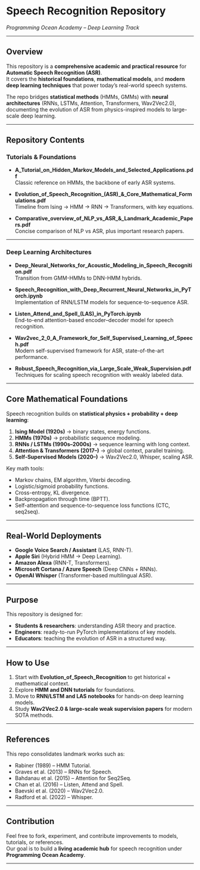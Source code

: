 #  Speech Recognition Repository  
*Programming Ocean Academy – Deep Learning Track*

---

##  Overview
This repository is a **comprehensive academic and practical resource** for **Automatic Speech Recognition (ASR)**.  
It covers the **historical foundations**, **mathematical models**, and **modern deep learning techniques** that power today’s real-world speech systems.

The repo bridges **statistical methods** (HMMs, GMMs) with **neural architectures** (RNNs, LSTMs, Attention, Transformers, Wav2Vec2.0), documenting the evolution of ASR from physics-inspired models to large-scale deep learning.

---

##  Repository Contents

###  Tutorials & Foundations
- **A_Tutorial_on_Hidden_Markov_Models_and_Selected_Applications.pdf**  
  Classic reference on HMMs, the backbone of early ASR systems.  

- **Evolution_of_Speech_Recognition_(ASR)_&_Core_Mathematical_Formulations.pdf**  
  Timeline from Ising → HMM → RNN → Transformers, with key equations.  

- **Comparative_overview_of_NLP_vs_ASR_&_Landmark_Academic_Papers.pdf**  
  Concise comparison of NLP vs ASR, plus important research papers.  

---

###  Deep Learning Architectures
- **Deep_Neural_Networks_for_Acoustic_Modeling_in_Speech_Recognition.pdf**  
  Transition from GMM-HMMs to DNN-HMM hybrids.  

- **Speech_Recognition_with_Deep_Recurrent_Neural_Networks_in_PyTorch.ipynb**  
  Implementation of RNN/LSTM models for sequence-to-sequence ASR.  

- **Listen_Attend_and_Spell_(LAS)_in_PyTorch.ipynb**  
  End-to-end attention-based encoder–decoder model for speech recognition.  

- **Wav2vec_2_0_A_Framework_for_Self_Supervised_Learning_of_Speech.pdf**  
  Modern self-supervised framework for ASR, state-of-the-art performance.  

- **Robust_Speech_Recognition_via_Large_Scale_Weak_Supervision.pdf**  
  Techniques for scaling speech recognition with weakly labeled data.  

---

##  Core Mathematical Foundations
Speech recognition builds on **statistical physics + probability + deep learning**:

1. **Ising Model (1920s)** → binary states, energy functions.  
2. **HMMs (1970s)** → probabilistic sequence modeling.  
3. **RNNs / LSTMs (1990s–2000s)** → sequence learning with long context.  
4. **Attention & Transformers (2017–)** → global context, parallel training.  
5. **Self-Supervised Models (2020–)** → Wav2Vec2.0, Whisper, scaling ASR.  

Key math tools:  
- Markov chains, EM algorithm, Viterbi decoding.  
- Logistic/sigmoid probability functions.  
- Cross-entropy, KL divergence.  
- Backpropagation through time (BPTT).  
- Self-attention and sequence-to-sequence loss functions (CTC, seq2seq).  

---

##  Real-World Deployments
- **Google Voice Search / Assistant** (LAS, RNN-T).  
- **Apple Siri** (Hybrid HMM → Deep Learning).  
- **Amazon Alexa** (RNN-T, Transformers).  
- **Microsoft Cortana / Azure Speech** (Deep CNNs + RNNs).  
- **OpenAI Whisper** (Transformer-based multilingual ASR).  

---

##  Purpose
This repository is designed for:
- **Students & researchers**: understanding ASR theory and practice.  
- **Engineers**: ready-to-run PyTorch implementations of key models.  
- **Educators**: teaching the evolution of ASR in a structured way.  

---

##  How to Use
1. Start with **Evolution_of_Speech_Recognition** to get historical + mathematical context.  
2. Explore **HMM and DNN tutorials** for foundations.  
3. Move to **RNN/LSTM and LAS notebooks** for hands-on deep learning models.  
4. Study **Wav2Vec2.0 & large-scale weak supervision papers** for modern SOTA methods.  

---

##  References
This repo consolidates landmark works such as:  
- Rabiner (1989) – HMM Tutorial.  
- Graves et al. (2013) – RNNs for Speech.  
- Bahdanau et al. (2015) – Attention for Seq2Seq.  
- Chan et al. (2016) – Listen, Attend and Spell.  
- Baevski et al. (2020) – Wav2Vec2.0.  
- Radford et al. (2022) – Whisper.  

---

##  Contribution
Feel free to fork, experiment, and contribute improvements to models, tutorials, or references.  
Our goal is to build a **living academic hub** for speech recognition under **Programming Ocean Academy**.

---


